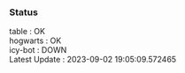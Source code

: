 ### Status


table : OK  
hogwarts : OK  
icy-bot : DOWN  
Latest Update : 2023-09-02 19:05:09.572465
